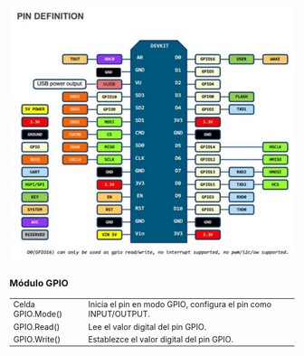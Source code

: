 <img src="/img/nmcpinout.png" alt="Lolin NodeMCU v3 Pinout"/>

<h3>Módulo GPIO</h3>
<table class="egt">
  <tr>
    <td>Celda GPIO.Mode()</td>
    <td>Inicia el pin en modo GPIO, configura el pin como INPUT/OUTPUT.</td>
  </tr>
  <tr>
    <td>GPIO.Read()</td>
    <td>Lee el valor digital del pin GPIO.</td>
  </tr>
  <tr>
    <td>GPIO.Write()</td>
    <td>Establezce el valor digital del pin GPIO.</td>
  </tr>
</table>
